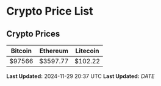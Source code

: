 # Crypto Price List

## Crypto Prices
| Bitcoin | Ethereum | Litecoin |
| ------- | -------- | -------- |
| $97566 | $3597.77 | $102.22 |
**Last Updated:** 2024-11-29 20:37 UTC
**Last Updated:** $DATE$
